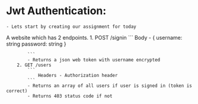 # Jwt Authentication:
    - Lets start by creating our assignment for today
A website which has 2 endpoints.
        1. POST /signin
            ```
                Body - {
                    username: string
                    password: string
                }

            ```
            - Returns a json web token with username encrypted
        2. GET /users
            ```
                Headers - Authorization header
            ```
            - Returns an array of all users if user is signed in (token is correct)
            - Returns 403 status code if not